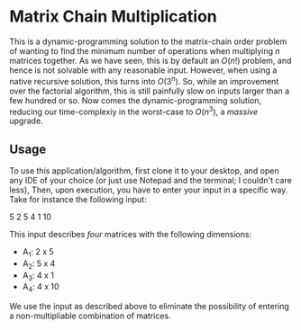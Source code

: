 # Matrix Chain Multiplication

This is a dynamic-programming solution to the matrix-chain order problem of wanting to find the minimum number of operations when multiplying *n* matrices together. As we have seen, this is by default an *O*(*n*!) problem, and hence is not solvable with any reasonable input. However, when using a native recursive solution, this turns into *O*(3<sup>*n*</sup>). So, while an improvement over the factorial algorithm, this is still painfully slow on inputs larger than a few hundred or so. Now comes the dynamic-programming solution, reducing our time-complexiy in the worst-case to *O*(*n*<sup>3</sup>), a *massive* upgrade. 

## Usage

To use this application/algorithm, first clone it to your desktop, and open any IDE of your choice (or just use Notepad and the terminal; I couldn't care less), Then, upon execution, you have to enter your input in a specific way. Take for instance the following input:

5 2 5 4 1 10

This input describes *four* matrices with the following dimensions:

- A<sub>1</sub>: 2 x 5
- A<sub>2</sub>: 5 x 4
- A<sub>3</sub>: 4 x 1
- A<sub>4</sub>: 4 x 10

We use the input as described above to eliminate the possibility of entering a non-multipliable combination of matrices.

